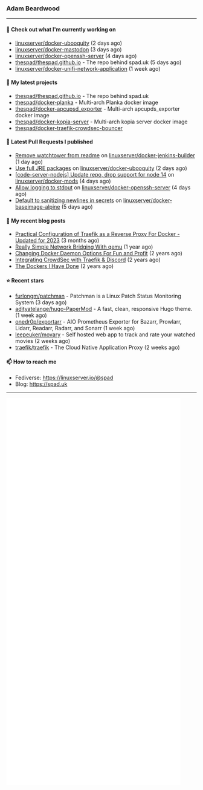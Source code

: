 ### Adam Beardwood
---
#### 👷 Check out what I'm currently working on

- [linuxserver/docker-ubooquity](https://github.com/linuxserver/docker-ubooquity) (2 days ago)
- [linuxserver/docker-mastodon](https://github.com/linuxserver/docker-mastodon) (3 days ago)
- [linuxserver/docker-openssh-server](https://github.com/linuxserver/docker-openssh-server) (4 days ago)
- [thespad/thespad.github.io](https://github.com/thespad/thespad.github.io) - The repo behind spad.uk (5 days ago)
- [linuxserver/docker-unifi-network-application](https://github.com/linuxserver/docker-unifi-network-application) (1 week ago)

#### 🌱 My latest projects

- [thespad/thespad.github.io](https://github.com/thespad/thespad.github.io) - The repo behind spad.uk
- [thespad/docker-planka](https://github.com/thespad/docker-planka) - Multi-arch Planka docker image
- [thespad/docker-apcupsd_exporter](https://github.com/thespad/docker-apcupsd_exporter) - Multi-arch apcupds_exporter docker image
- [thespad/docker-kopia-server](https://github.com/thespad/docker-kopia-server) - Multi-arch kopia server docker image 
- [thespad/docker-traefik-crowdsec-bouncer](https://github.com/thespad/docker-traefik-crowdsec-bouncer)

#### 🔨 Latest Pull Requests I published

- [Remove watchtower from readme](https://github.com/linuxserver/docker-jenkins-builder/pull/222) on [linuxserver/docker-jenkins-builder](https://github.com/linuxserver/docker-jenkins-builder) (1 day ago)
- [Use full JRE packages](https://github.com/linuxserver/docker-ubooquity/pull/49) on [linuxserver/docker-ubooquity](https://github.com/linuxserver/docker-ubooquity) (2 days ago)
- [[code-server-nodejs] Update repo, drop support for node 14](https://github.com/linuxserver/docker-mods/pull/780) on [linuxserver/docker-mods](https://github.com/linuxserver/docker-mods) (4 days ago)
- [Allow logging to stdout](https://github.com/linuxserver/docker-openssh-server/pull/78) on [linuxserver/docker-openssh-server](https://github.com/linuxserver/docker-openssh-server) (4 days ago)
- [Default to sanitizing newlines in secrets](https://github.com/linuxserver/docker-baseimage-alpine/pull/198) on [linuxserver/docker-baseimage-alpine](https://github.com/linuxserver/docker-baseimage-alpine) (5 days ago)

#### 📜 My recent blog posts

- [Practical Configuration of Traefik as a Reverse Proxy For Docker - Updated for 2023](https://www.spad.uk/posts/practical-configuration-of-traefik-as-a-reverse-proxy-for-docker-updated-for-2023/) (3 months ago)
- [Really Simple Network Bridging With qemu](https://www.spad.uk/posts/really-simple-network-bridging-with-qemu/) (1 year ago)
- [Changing Docker Daemon Options For Fun and Profit](https://www.spad.uk/posts/changing-docker-daemon-options-for-fun-and-profit/) (2 years ago)
- [Integrating CrowdSec with Traefik &amp; Discord](https://www.spad.uk/posts/integrating-crowdsec-with-traefik-discord/) (2 years ago)
- [The Dockers I Have Done](https://www.spad.uk/posts/the-dockers-i-have-done/) (2 years ago)

#### ⭐ Recent stars

- [furlongm/patchman](https://github.com/furlongm/patchman) - Patchman is a Linux Patch Status Monitoring System (3 days ago)
- [adityatelange/hugo-PaperMod](https://github.com/adityatelange/hugo-PaperMod) -  A fast, clean, responsive Hugo theme. (1 week ago)
- [onedr0p/exportarr](https://github.com/onedr0p/exportarr) - AIO Prometheus Exporter for Bazarr, Prowlarr, Lidarr, Readarr, Radarr, and Sonarr (1 week ago)
- [leepeuker/movary](https://github.com/leepeuker/movary) - Self hosted web app to track and rate your watched movies (2 weeks ago)
- [traefik/traefik](https://github.com/traefik/traefik) - The Cloud Native Application Proxy (2 weeks ago)

#### 📫 How to reach me
- Fediverse: https://linuxserver.io/@spad
- Blog: https://spad.uk
---
<img src="https://raw.githubusercontent.com/thespad/thespad/main/github-metrics.svg">
